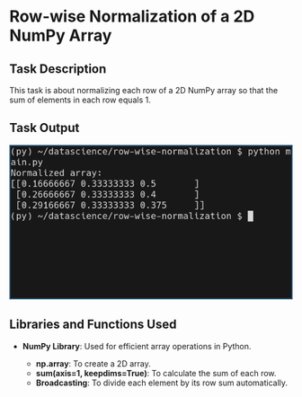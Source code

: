 # Row-wise Normalization of a 2D NumPy Array

## Task Description

This task is about normalizing each row of a 2D NumPy array so that the sum of elements in each row equals 1.

## Task Output

![Task Output](output/out1.png)

## Libraries and Functions Used

- **NumPy Library**: Used for efficient array operations in Python.

  - **np.array**: To create a 2D array.
  - **sum(axis=1, keepdims=True)**: To calculate the sum of each row.
  - **Broadcasting**: To divide each element by its row sum automatically.
